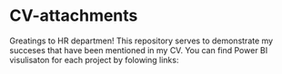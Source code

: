 # CV-attachments
Greatings to HR departmen!
This repository serves to demonstrate my succeses that have been mentioned in my CV. 
You can find Power BI visulisaton for each project by folowing links: 
